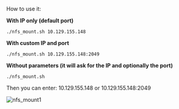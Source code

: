 How to use it:

**With IP only (default port)**

`./nfs_mount.sh 10.129.155.148`

**With custom IP and port**

`./nfs_mount.sh 10.129.155.148:2049`

**Without parameters (it will ask for the IP and optionally the port)**

`./nfs_mount.sh`

Then you can enter: 10.129.155.148 or 10.129.155.148:2049

![nfs_mount1](https://github.com/user-attachments/assets/706bb458-767e-4521-b87b-bdf51fab6efc)
